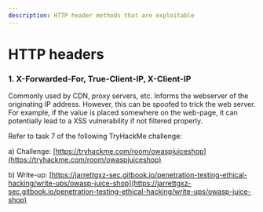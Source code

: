 ```yaml
---
description: HTTP header methods that are exploitable
---
```


# HTTP headers

### 1. X-Forwarded-For, True-Client-IP, X-Client-IP

Commonly used by CDN, proxy servers, etc. Informs the webserver of the originating IP address. However, this can be spoofed to trick the web server. For example, if the value is placed somewhere on the web-page, it can potentially lead to a XSS vulnerability if not filtered properly.&#x20;

Refer to task 7 of the following TryHackMe challenge:&#x20;

a) Challenge: [https://tryhackme.com/room/owaspjuiceshop](https://tryhackme.com/room/owaspjuiceshop)

b) Write-up: [https://jarrettgxz-sec.gitbook.io/penetration-testing-ethical-hacking/write-ups/owasp-juice-shop](https://jarrettgxz-sec.gitbook.io/penetration-testing-ethical-hacking/write-ups/owasp-juice-shop)


